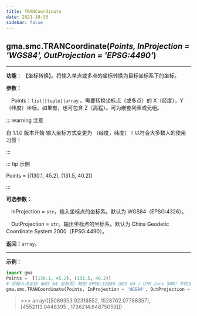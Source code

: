 ```yaml
---
title: TRANCoordinate
date: 2021-10-30
sidebar: false
---
```


## gma.smc.**TRANCoordinate**(*Points, InProjection = 'WGS84', OutProjection = 'EPSG:4490'*)<Badge text="1.0.5 +"/>
---

**功能：** 【坐标转换】。将输入单点或多点的坐标转换为目标坐标系下的坐标。

**参数：**

&emsp;Points：`list||tuple||array` 。需要转换坐标点（或多点）的  X（经度），Y（纬度）坐标。如果有，也可包含 Z（高程）。可为嵌套列表或元组。

::: warning 注意

自 1.1.0 版本开始 输入坐标方式变更为 （经度，纬度）！以符合大多数人的使用习惯！

:::

::: tip 示例

Points = [(130.1, 45.2), (131.5, 40.2)]

:::

**可选参数：**

&emsp;InProjection = `str`。输入坐标点的坐标系。默认为 WGS84（EPSG:4326）。

&emsp;OutProjection = `str`。输出坐标点的坐标系。默认为 China Geodetic Coordinate System 2000（EPSG:4490）。

**返回：**`array`。

---


**示例：**
```python
import gma
Points =  [(130.1, 45.2), (131.5, 40.2)]
# 将输入点坐标（WGS 84 坐标系）转到 EPSG:32650（WGS 84 / UTM zone 50N）下的坐标
gma.smc.TRANCoordinate(Points, InProjection = 'WGS84', OutProjection = 'EPSG:32650')
```
> \>>> array([[5089353.92316552, 1528762.07788357], [4552113.0446395 , 1736214.64875059]])

